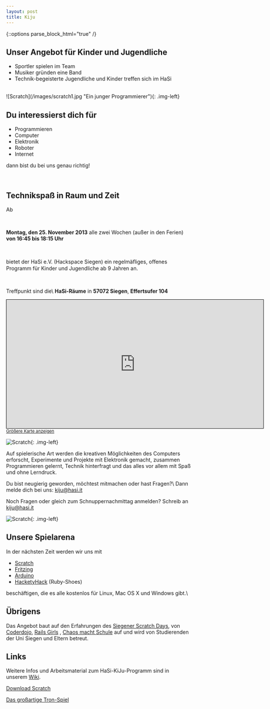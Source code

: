 ```yaml
---
layout: post
title: Kiju
---
```


{::options parse_block_html="true" /}

## Unser Angebot für Kinder und Jugendliche

- Sportler spielen im Team 
- Musiker gründen eine Band
- Technik-begeisterte Jugendliche und Kinder treffen sich im HaSi

<br />

<div class="group">
![Scratch](/images/scratch1.jpg "Ein junger Programmierer"){: .img-left}

## Du interessierst dich für


* Programmieren
* Computer
* Elektronik
* Roboter
* Internet

dann bist du bei uns genau richtig!
</div>

<br />

## Technikspaß in Raum und Zeit

Ab

<br />

**Montag, den 25. November 2013** alle zwei Wochen (außer in den Ferien)
**von 16:45 bis 18:15 Uhr**

<br />

bietet der HaSi e.V. (Hackspace Siegen) ein regelmäﬂiges, offenes Programm
für Kinder und Jugendliche ab 9 Jahren an.

<br />

Treffpunkt sind die\\
**HaSi-Räume** in **57072 Siegen**, **Effertsufer 104**

<iframe width="700" height="350" frameborder="0" scrolling="no" marginheight="0" marginwidth="0" src="http://www.openstreetmap.org/export/embed.html?bbox=8.00375,50.86801,8.00722,50.8698&amp;layer=mapnik&amp;marker=50.86918,8.00489" style="border: 1px solid black"></iframe><br /><small><a href="http://www.openstreetmap.org/?lat=50.868905&amp;lon=8.005485&amp;zoom=18&amp;layers=M&amp;mlat=50.86918&amp;mlon=8.00489">Gr&#246;&#223;ere Karte anzeigen</a></small>

<div class="group">

![Scratch](/images/scratch2.jpg "In
Gemeinschaft macht Technik doppelt Spaﬂ."){: .img-left}

Auf spielerische Art werden die kreativen Möglichkeiten des Computers
erforscht, Experimente und Projekte mit Elektronik gemacht, zusammen
Programmieren gelernt, Technik hinterfragt und das alles vor allem mit Spaß
und ohne Lerndruck.

Du bist neugierig geworden, möchtest mitmachen oder hast Fragen?\\
Dann melde dich bei uns: [kiju@hasi.it](mailto:kiju@hasi.it "Kontakt für
Fragen und Anmeldungen")

</div>

Noch Fragen oder gleich zum Schnuppernachmittag anmelden?
Schreib an  <a href="mailto:kiju@hasi.it">kiju@hasi.it</a> 

<div class="group">

![Scratch](/images/kijutools.jpg "Techniker brauchen gute Werkzeuge, auch am Computer"){: .img-left}

## Unsere Spielarena

In der nächsten Zeit werden wir uns mit


* [Scratch](http://scratch.mit.edu/)
* [Fritzing](http://fritzing.org/)
* [Arduino](http://arduino.cc/)
* [HacketyHack](http://hackety.com/) (Ruby-Shoes)


beschäftigen, die es alle kostenlos für Linux, Mac OS X und Windows gibt.\\

</div>

## Übrigens

Das Angebot baut auf den Erfahrungen des <a href="http://scratchdaysiegen.wordpress.com/">Siegener Scratch Days</a>, von <a href="http://coderdojo.com/">Coderdojo</a>, <a href="http://railsgirls.com/">Rails Girls</a> , <a href="http://ccc.de/schule"> Chaos macht Schule</a> auf und wird von Studierenden der Uni Siegen und Eltern betreut.


## Links

Weitere Infos und Arbeitsmaterial zum HaSi-KiJu-Programm sind in unserem
[Wiki](http://hasi.it/wiki/HaSi-KiJu).

[Download Scratch](http://scratch.mit.edu/scratch_1.4/)  

[Das großartige Tron-Spiel](http://shared.l3kn.de/tron.sb)

